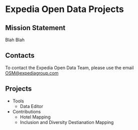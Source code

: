 # Expedia Open Data Projects

## Mission Statement
Blah Blah

## Contacts

To contact the Expedia Open Data Team, please use the email OSM@expediagroup.com

## Projects
- Tools
  - Data Editor  
- Contributions
  - Hotel Mapping
  - Inclusion and Diversity Destianation Mapping
